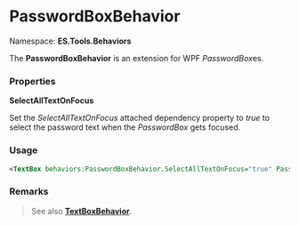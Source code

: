# PasswordBoxBehavior
Namespace: **ES.Tools.Behaviors**

The **PasswordBoxBehavior** is an extension for WPF *PasswordBox*es.

### Properties

**SelectAllTextOnFocus**

Set the *SelectAllTextOnFocus* attached dependency property to *true* to select the password text when the *PasswordBox* gets focused.

### Usage

``` XML
<TextBox behaviors:PasswordBoxBehavior.SelectAllTextOnFocus="true" Password="Example" />
```

### Remarks

> See also [**TextBoxBehavior**](TextBoxBehavior).